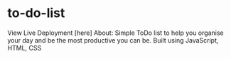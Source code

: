 # to-do-list

View Live Deployment [here]
About:
Simple ToDo list to help you organise your day and be the most productive you can be. Built using JavaScript, HTML, CSS
